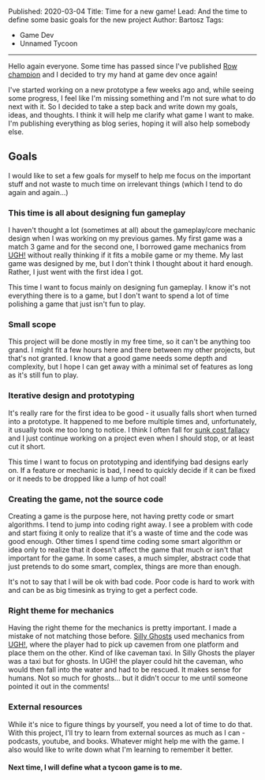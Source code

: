 Published: 2020-03-04
Title: Time for a new game!
Lead: And the time to define some basic goals for the new project
Author: Bartosz
Tags:
  - Game Dev
  - Unnamed Tycoon
---

Hello again everyone. Some time has passed since I've published [Row champion](/games/rowchampion) and I decided to try my hand at game dev once again!

I've started working on a new prototype a few weeks ago and, while seeing some progress, I feel like I'm missing something and I'm not sure what to do next with it. So I decided to take a step back and write down my goals, ideas, and thoughts. I think it will help me clarify what game I want to make. I'm publishing everything as blog series, hoping it will also help somebody else.

## Goals

I would like to set a few goals for myself to help me focus on the important stuff and not waste to much time on irrelevant things (which I tend to do again and again...)

### This time is all about designing fun gameplay

I haven't thought a lot (sometimes at all) about the gameplay/core mechanic design when I was working on my previous games. My first game was a match 3 game and for the second one, I borrowed game mechanics from [UGH!](https://en.wikipedia.org/wiki/Ugh!) without really thinking if it fits a mobile game or my theme. My last game was designed by me, but I don't think I thought about it hard enough. Rather, I just went with the first idea I got.

This time I want to focus mainly on designing fun gameplay. I know it's not everything there is to a game, but I don't want to spend a lot of time polishing a game that just isn't fun to play.

### Small scope

This project will be done mostly in my free time, so it can't be anything too grand. I might fit a few hours here and there between my other projects, but that's not granted. I know that a good game needs some depth and complexity, but I hope I can get away with a minimal set of features as long as it's still fun to play.

### Iterative design and prototyping

It's really rare for the first idea to be good - it usually falls short when turned into a prototype. It happened to me before multiple times and, unfortunately, it usually took me too long to notice. I think I often fall for [sunk cost fallacy](https://en.wikipedia.org/wiki/Sunk_cost#The_fallacy_effect) and I just continue working on a project even when I should stop, or at least cut it short.

This time I want to focus on prototyping and identifying bad designs early on. If a feature or mechanic is bad, I need to quickly decide if it can be fixed or it needs to be dropped like a lump of hot coal!

### Creating the game, not the source code

Creating a game is the purpose here, not having pretty code or smart algorithms. I tend to jump into coding right away. I see a problem with code and start fixing it only to realize that it's a waste of time and the code was good enough. Other times I spend time coding some smart algorithm or idea only to realize that it doesn't affect the game that much or isn't that important for the game. In some cases, a much simpler, abstract code that just pretends to do some smart, complex, things are more than enough.

It's not to say that I will be ok with bad code. Poor code is hard to work with and can be as big timesink as trying to get a perfect code.

### Right theme for mechanics

Having the right theme for the mechanics is pretty important. I made a mistake of not matching those before. [Silly Ghosts](https://www.microsoft.com/en-us/store/p/silly-ghosts/9nblggh0913g) used mechanics from [UGH!](https://en.wikipedia.org/wiki/Ugh!), where the player had to pick up cavemen from one platform and place them on the other. Kind of like caveman taxi. In Silly Ghosts the player was a taxi but for ghosts. In UGH! the player could hit the caveman, who would then fall into the water and had to be rescued. It makes sense for humans. Not so much for ghosts... but it didn't occur to me until someone pointed it out in the comments!

### External resources

While it's nice to figure things by yourself, you need a lot of time to do that. With this project, I'll try to learn from external sources as much as I can - podcasts, youtube, and books. Whatever might help me with the game. I also would like to write down what I'm learning to remember it better.

#### Next time, I will define what a tycoon game is to me.




